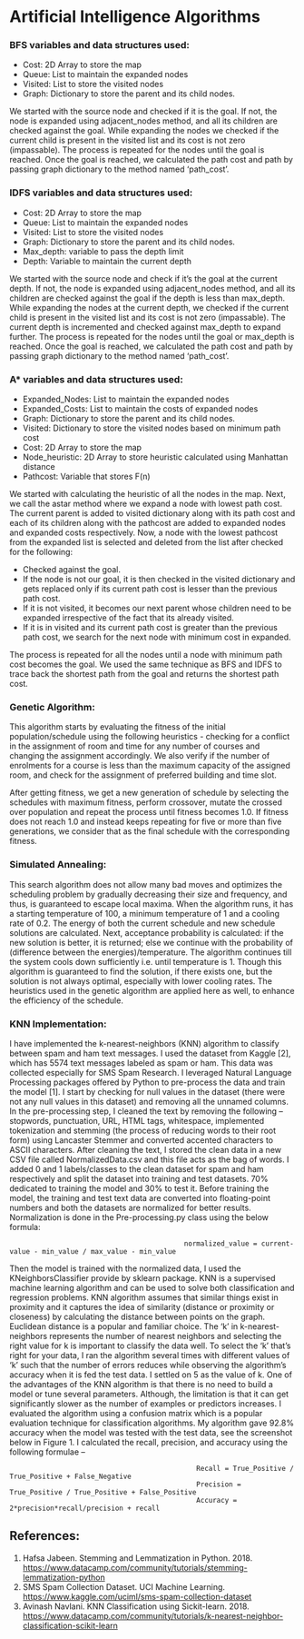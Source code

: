 # Artificial Intelligence Algorithms

### BFS variables and data structures used:
-	Cost: 2D Array to store the map
-	Queue: List to maintain the expanded nodes
-	Visited: List to store the visited nodes
-	Graph: Dictionary to store the parent and its child nodes.

We started with the source node and checked if it is the goal. If not, the node is expanded using adjacent_nodes method, and all its children are checked against the goal. While expanding the nodes we checked if the current child is present in the visited list and its cost is not zero (impassable). The process is repeated for the nodes until the goal is reached. Once the goal is reached, we calculated the path cost and path by passing graph dictionary to the method named ‘path_cost’.

### IDFS variables and data structures used:
-	Cost: 2D Array to store the map
-	Queue: List to maintain the expanded nodes
-	Visited: List to store the visited nodes
-	Graph: Dictionary to store the parent and its child nodes.
-	Max_depth: variable to pass the depth limit
-	Depth: Variable to maintain the current depth

We started with the source node and check if it’s the goal at the current depth. If not, the node is expanded using adjacent_nodes method, and all its children are checked against the goal if the depth is less than max_depth. While expanding the nodes at the current depth, we checked if the current child is present in the visited list and its cost is not zero (impassable). The current depth is incremented and checked against max_depth to expand further. The process is repeated for the nodes until the goal or max_depth is reached. Once the goal is reached, we calculated the path cost and path by passing graph dictionary to the method named ‘path_cost’.

### A* variables and data structures used: 
-	Expanded_Nodes: List to maintain the expanded nodes
-	Expanded_Costs: List to maintain the costs of expanded nodes
-	Graph: Dictionary to store the parent and its child nodes.
-	Visited: Dictionary to store the visited nodes based on minimum path cost
-	Cost: 2D Array to store the map
-	Node_heuristic: 2D Array to store heuristic calculated using Manhattan distance
-	Pathcost: Variable that stores F(n)

We started with calculating the heuristic of all the nodes in the map. Next, we call the astar method where we expand a node with lowest path cost. The current parent is added to visited dictionary along with its path cost and each of its children along with the pathcost are added to expanded nodes and expanded costs respectively. Now, a node with the lowest pathcost from the expanded list is selected and deleted from the list after checked for the following:
-	Checked against the goal. 
-	If the node is not our goal, it is then checked in the visited dictionary and gets replaced only if its current path cost is lesser than the previous path cost. 
-	If it is not visited, it becomes our next parent whose children need to be expanded irrespective of the fact that its already visited. 
-	If it is in visited and its current path cost is greater than the previous path cost, we search for the next node with minimum cost in expanded. 

The process is repeated for all the nodes until a node with minimum path cost becomes the goal. We used the same technique as BFS and IDFS to trace back the shortest path from the goal and returns the shortest path cost.

### Genetic Algorithm:

This algorithm starts by evaluating the fitness of the initial population/schedule using the following heuristics - checking for a conflict in the assignment of room and time for any number of courses and changing the assignment accordingly. We also verify if the number of enrolments for a course is less than the maximum capacity of the assigned room, and check for the assignment of preferred building and time slot.

After getting fitness, we get a new generation of schedule by selecting the schedules with maximum fitness, perform crossover, mutate the crossed over population and repeat the process until fitness becomes 1.0. If fitness does not reach 1.0 and instead keeps repeating for five or more than five generations, we consider that as the final schedule with the corresponding fitness.


### Simulated Annealing:

This search algorithm does not allow many bad moves and optimizes the scheduling problem by gradually decreasing their size and frequency, and thus, is guaranteed to escape local maxima. When the algorithm runs, it has a starting temperature of 100, a minimum temperature of 1 and a cooling rate of 0.2. The energy of both the current schedule and new schedule solutions are calculated. Next, acceptance probability is calculated: if the new solution is better, it is returned; else we continue with the probability of (difference between the energies)/temperature. The algorithm continues till the system cools down sufficiently i.e. until temperature is 1. Though this algorithm is guaranteed to find the solution, if there exists one, but the solution is not always optimal, especially with lower cooling rates. The heuristics used in the genetic algorithm are applied here as well, to enhance the efficiency of the schedule.


### KNN Implementation:
I have implemented the k-nearest-neighbors (KNN) algorithm to classify between spam and ham text messages. I used the dataset from Kaggle [2], which has 5574 text messages labeled as spam or ham. This data was collected especially for SMS Spam Research. I leveraged Natural Language Processing packages offered by Python to pre-process the data and train the model [1]. I start by checking for null values in the dataset (there were not any null values in this dataset) and removing all the unnamed columns. In the pre-processing step, I cleaned the text by removing the following – stopwords, punctuation, URL, HTML tags, whitespace, implemented tokenization and stemming (the process of reducing words to their root form) using Lancaster Stemmer and converted accented characters to ASCII characters. After cleaning the text, I stored the clean data in a new CSV file called NormalizedData.csv and this file acts as the bag of words.
I added 0 and 1 labels/classes to the clean dataset for spam and ham respectively and split the dataset into training and test datasets. 70% dedicated to training the model and 30% to test it. Before training the model, the training and test text data are converted into floating-point numbers and both the datasets are normalized for better results. Normalization is done in the Pre-processing.py class using the below formula:

                                               normalized_value = current-value - min_value / max_value - min_value

Then the model is trained with the normalized data, I used the KNeighborsClassifier provide by sklearn package. KNN is a supervised machine learning algorithm and can be used to solve both classification and regression problems. KNN algorithm assumes that similar things exist in proximity and it captures the idea of similarity (distance or proximity or closeness) by calculating the distance between points on the graph. Euclidean distance is a popular and familiar choice. The ‘k’ in k-nearest-neighbors represents the number of nearest neighbors and selecting the right value for k is important to classify the data well. To select the ‘k’ that’s right for your data, I ran the algorithm several times with different values of ‘k’ such that the number of errors reduces while observing the algorithm’s accuracy when it is fed the test data. I settled on 5 as the value of k. One of the advantages of the KNN algorithm is that there is no need to build a model or tune several parameters. Although, the limitation is that it can get significantly slower as the number of examples or predictors increases.
I evaluated the algorithm using a confusion matrix which is a popular evaluation technique for classification algorithms. My algorithm gave 92.8% accuracy when the model was tested with the test data, see the screenshot below in Figure 1. I calculated the recall, precision, and accuracy using the following formulae – 

                                                  Recall = True_Positive / True_Positive + False_Negative
                                                  Precision = True_Positive / True_Positive + False_Positive
                                                  Accuracy = 2*precision*recall/precision + recall


## References:

1. Hafsa Jabeen. Stemming and Lemmatization in Python. 2018. https://www.datacamp.com/community/tutorials/stemming-lemmatization-python
2. SMS Spam Collection Dataset. UCI Machine Learning. https://www.kaggle.com/uciml/sms-spam-collection-dataset
3. Avinash Navlani. KNN Classification using Sickit-learn. 2018. https://www.datacamp.com/community/tutorials/k-nearest-neighbor-classification-scikit-learn


